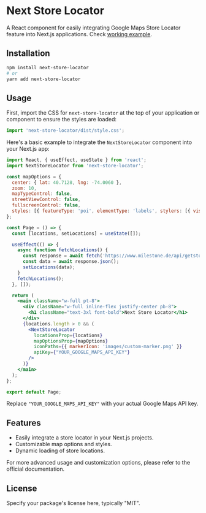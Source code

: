 
# Next Store Locator 

A React component for easily integrating Google Maps Store Locator feature into Next.js applications.
Check [working example](https://next-store-locator-pibyka5be-darkmasta.vercel.app/).

## Installation

```bash
npm install next-store-locator
# or
yarn add next-store-locator
```

## Usage

First, import the CSS for `next-store-locator` at the top of your application or component to ensure the styles are loaded:

```javascript
import 'next-store-locator/dist/style.css';
```

Here's a basic example to integrate the `NextStoreLocator` component into your Next.js app:

```jsx
import React, { useEffect, useState } from 'react';
import NextStoreLocator from 'next-store-locator';

const mapOptions = {
  center: { lat: 40.7128, lng: -74.0060 },
  zoom: 10,
  mapTypeControl: false,
  streetViewControl: false,
  fullscreenControl: false,
  styles: [{ featureType: 'poi', elementType: 'labels', stylers: [{ visibility: 'off' }] }],
};

const Page = () => {
  const [locations, setLocations] = useState([]);

  useEffect(() => {
    async function fetchLocations() {
      const response = await fetch('https://www.milestone.de/api/getstorelocatorlist');
      const data = await response.json();
      setLocations(data);
    }
    fetchLocations();
  }, []);

  return (
    <main className="w-full pt-8">
      <div className="w-full inline-flex justify-center pb-8">
        <h1 className="text-3xl font-bold">Next Store Locator</h1>
      </div>
      {locations.length > 0 && (
        <NextStoreLocator
          locationsProp={locations}
          mapOptionsProp={mapOptions}
          iconPaths={{ markerIcon: 'images/custom-marker.png' }}
          apiKey={"YOUR_GOOGLE_MAPS_API_KEY"}
        />
      )}
    </main>
  );
};

export default Page;
```

Replace `"YOUR_GOOGLE_MAPS_API_KEY"` with your actual Google Maps API key.

## Features

- Easily integrate a store locator in your Next.js projects.
- Customizable map options and styles.
- Dynamic loading of store locations.

For more advanced usage and customization options, please refer to the official documentation.

## License

Specify your package's license here, typically "MIT".
